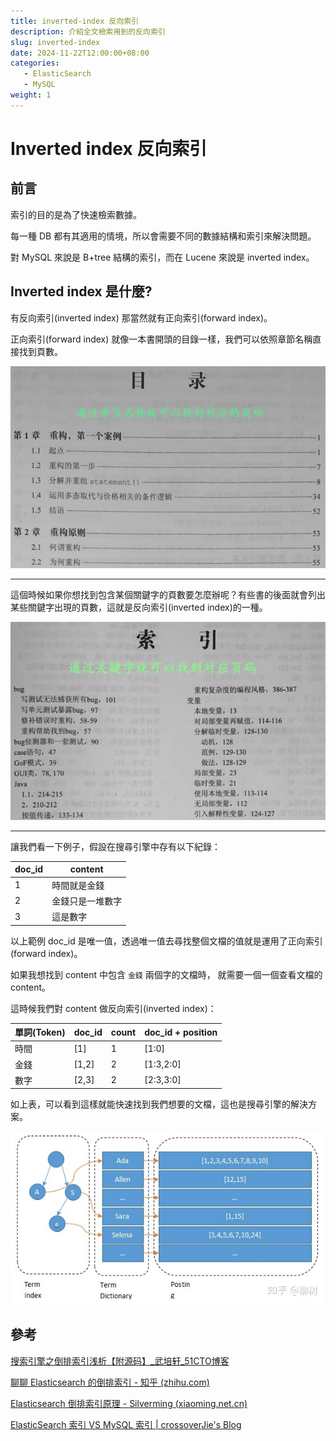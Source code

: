 ```yaml
---
title: inverted-index 反向索引
description: 介紹全文檢索用到的反向索引
slug: inverted-index
date: 2024-11-22T12:00:00+08:00
categories:
   - ElasticSearch
   - MySQL
weight: 1  
---
```

# Inverted index 反向索引

## 前言

索引的目的是為了快速檢索數據。

每一種 DB 都有其適用的情境，所以會需要不同的數據結構和索引來解決問題。

對 MySQL 來說是 B+tree 結構的索引，而在 Lucene 來說是 inverted index。

## Inverted index 是什麼?

有反向索引(inverted index) 那當然就有正向索引(forward index)。

正向索引(forward index) 就像一本書開頭的目錄一樣，我們可以依照章節名稱直接找到頁數。

![](Untitled.png)

---

這個時候如果你想找到包含某個關鍵字的頁數要怎麼辦呢？有些書的後面就會列出某些關鍵字出現的頁數，這就是反向索引(inverted index)的一種。

![](Untitled1.png)

---

讓我們看一下例子，假設在搜尋引擎中存有以下紀錄：

| doc_id | content |
| --- | --- |
| 1 | 時間就是金錢 |
| 2 | 金錢只是一堆數字 |
| 3 | 這是數字 |

以上範例 doc_id 是唯一值，透過唯一值去尋找整個文檔的值就是運用了正向索引(forward index)。

如果我想找到 content 中包含 `金錢` 兩個字的文檔時， 就需要一個一個查看文檔的 content。

這時候我們對 content 做反向索引(inverted index)：

| 單詞(Token) | doc_id | count | doc_id + position |
| --- | --- | --- | --- |
| 時間 | [1] | 1 | [1:0] |
| 金錢 | [1,2] | 2 | [1:3,2:0] |
| 數字 | [2,3] | 2 | [2:3,3:0] |

如上表，可以看到這樣就能快速找到我們想要的文檔，這也是搜尋引擎的解決方案。

![](Untitled2.png)

## 參考

[搜索引擎之倒排索引浅析【附源码】_武培轩_51CTO博客](https://blog.51cto.com/u_14901336/2522708)

[聊聊 Elasticsearch 的倒排索引 - 知乎 (zhihu.com)](https://zhuanlan.zhihu.com/p/76485252)

[Elasticsearch 倒排索引原理 - Silverming (xiaoming.net.cn)](https://xiaoming.net.cn/2020/11/25/Elasticsearch%20%E5%80%92%E6%8E%92%E7%B4%A2%E5%BC%95/)

[ElasticSearch 索引 VS MySQL 索引 | crossoverJie's Blog](https://crossoverjie.top/2020/08/24/elasticsearch/ElasticSearch%20VS%20MySQL/)